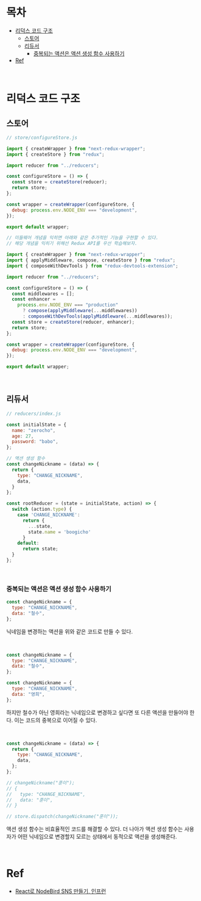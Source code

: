 # 목차

- [리덕스 코드 구조](#리덕스-코드-구조)
  - [스토어](#스토어)
  - [리듀서](#리듀서)
    - [중복되는 액션은 액션 생성 함수 사용하기](#중복되는-액션은-액션-생성-함수-사용하기)
- [Ref](#ref)

<br>

# 리덕스 코드 구조

## 스토어

```javascript
// store/configureStore.js

import { createWrapper } from "next-redux-wrapper";
import { createStore } from "redux";

import reducer from "../reducers";

const configureStore = () => {
  const store = createStore(reducer);
  return store;
};

const wrapper = createWrapper(configureStore, {
  debug: process.env.NODE_ENV === "development",
});

export default wrapper;
```

```javascript
// 미들웨어 개념을 익히면 아래와 같은 추가적인 기능을 구현할 수 있다.
// 해당 개념을 익히기 위해선 Redux API를 우선 학습해보자.

import { createWrapper } from "next-redux-wrapper";
import { applyMiddleware, compose, createStore } from "redux";
import { composeWithDevTools } from "redux-devtools-extension";

import reducer from "../reducers";

const configureStore = () => {
  const middlewares = [];
  const enhancer =
    process.env.NODE_ENV === "production"
      ? compose(applyMiddleware(...middlewares))
      : composeWithDevTools(applyMiddleware(...middlewares));
  const store = createStore(reducer, enhancer);
  return store;
};

const wrapper = createWrapper(configureStore, {
  debug: process.env.NODE_ENV === "development",
});

export default wrapper;
```

<br>

## 리듀서

```javascript
// reducers/index.js

const initialState = {
  name: "zerocho",
  age: 27,
  password: "babo",
};

// 액션 생성 함수
const changeNickname = (data) => {
  return {
    type: "CHANGE_NICKNAME",
    data,
  }
};

const rootReducer = (state = initialState, action) => {
  switch (action.type) {
    case 'CHANGE_NICKNAME':
      return {
        ...state,
        state.name = 'boogicho'
      }
    default:
      return state;
  }
};
```

<br>

### 중복되는 액션은 액션 생성 함수 사용하기

```javascript
const changeNickname = {
  type: "CHANGE_NICKNAME",
  data: "철수",
};
```

닉네임을 변경하는 액션을 위와 같은 코드로 만들 수 있다.

<br>

```javascript
const changeNickname = {
  type: "CHANGE_NICKNAME",
  data: "철수",
};

const changeNickname = {
  type: "CHANGE_NICKNAME",
  data: "영희",
};
```

하지만 철수가 아닌 영희라는 닉네임으로 변경하고 싶다면 또 다른 액션을 만들어야 한다. 이는 코드의 중복으로 이어질 수 있다.

<br>

```javascript
const changeNickname = (data) => {
  return {
    type: "CHANGE_NICKNAME",
    data,
  };
};

// changeNickname("훈이");
// {
//   type: "CHANGE_NICKNAME",
//   data: "훈이",
// }

// store.dispatch(changeNickname("훈이"));
```

액션 생성 함수는 비효율적인 코드를 해결할 수 있다. 더 나아가 액션 생성 함수는 사용자가 어떤 닉네임으로 변경할지 모르는 상태에서 동적으로 액션을 생성해준다.

<br>

# Ref

- [React로 NodeBird SNS 만들기, 인프런](https://www.inflearn.com/course/%EB%85%B8%EB%93%9C%EB%B2%84%EB%93%9C-%EB%A6%AC%EC%95%A1%ED%8A%B8-%EB%A6%AC%EB%89%B4%EC%96%BC)
